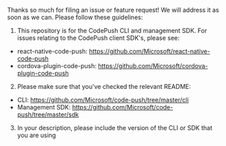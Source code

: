 Thanks so much for filing an issue or feature request! We will address it as soon as we can. Please follow these guidelines:

1. This repository is for the CodePush CLI and management SDK. For issues relating to the CodePush client SDK's, please see:
  * react-native-code-push: https://github.com/Microsoft/react-native-code-push
  * cordova-plugin-code-push: https://github.com/Microsoft/cordova-plugin-code-push
2. Please make sure that you've checked the relevant README:
  * CLI: https://github.com/Microsoft/code-push/tree/master/cli
  * Management SDK: https://github.com/Microsoft/code-push/tree/master/sdk
3. In your description, please include the version of the CLI or SDK that you are using
